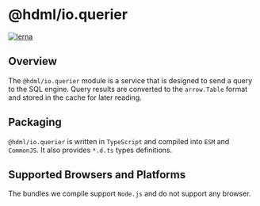 # @hdml/io.querier

[![lerna](https://img.shields.io/badge/maintained%20with-lerna-cc00ff.svg)](https://lerna.js.org/)

## Overview

The `@hdml/io.querier` module is a service that is designed to send a query to the SQL engine. Query results are converted to the `arrow.Table` format and stored in the cache for later reading.

## Packaging

`@hdml/io.querier` is written in `TypeScript` and compiled into `ESM` and `CommonJS`. It also provides `*.d.ts` types definitions.

## Supported Browsers and Platforms

The bundles we compile support `Node.js` and do not support any browser.
